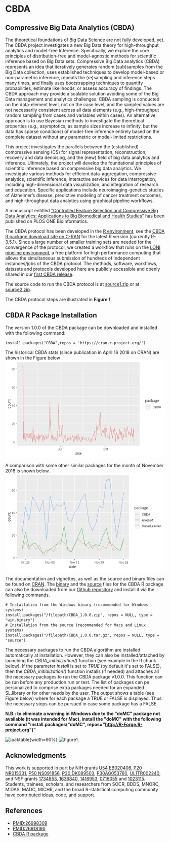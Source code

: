 # CBDA

## Compressive Big Data Analytics (CBDA)  

The theoretical foundations of Big Data Science are not fully developed, yet.   
The CBDA project investigates a new Big Data theory for high-throughput analytics and model-free Inference. 
Specifically, we explore the core principles of distribution-free and model-agnostic methods for scientific inference 
based on Big Data sets. Compressive Big Data analytics (CBDA) represents an idea that iteratively generates random (sub)samples
from the Big Data collection, uses established techniques to develop model-based or non-parametric inference, 
repeats the (re)sampling and inference steps many times, and finally uses bootstrapping techniques to quantify probabilities, 
estimate likelihoods, or assess accuracy of findings. The CBDA approach may provide a scalable solution avoiding 
some of the Big Data management and analytics challenges. CBDA sampling is conducted on the data-element level, 
not on the case level, and the sampled values are not necessarily consistent across all data elements 
(e.g., high-throughput random sampling from cases and variables within cases). An alternative approach is to use 
Bayesian methods to investigate the theoretical properties (e.g., asymptotics, as sample sizes increase to infinity, 
but the data has sparse conditions) of model-free inference entirely based on the complete dataset without any parametric 
or model-limited restrictions.

This project investigates the parallels between the (established) compressive sensing (CS) for signal representation, 
reconstruction, recovery and data denoising, and the (new) field of big data analytics and inference. Ultimately, 
the project will develop the foundational principles of scientific inference based on compressive big data analytics. 
We investigate various methods for efficient data-aggregation, compressive-analytics, scientific inference, 
interactive services for data interrogation, including high-dimensional data visualization, and integration of research 
and education. Specific applications include neuroimaging-genetics studies of Alzheimer’s disease, predictive modeling of 
cancer treatment outcomes, and high-throughput data analytics using graphical pipeline workflows.

A manuscript entitled ["Controlled Feature Selection and Compressive Big Data Analytics: Applications to Big Biomedical and Health Studies"](https://www.ncbi.nlm.nih.gov/pubmed/30161148) has been published on PLOS ONE Bioinformatics.

The CBDA protocol has been developed in the [R environment](https://www.r-project.org), see the [CBDA R package download site on C-RAN](https://cran.r-project.org/package=CBDA) for the latest R version (currently R-3.5.1). Since a large number of smaller training sets are needed for the convergence of the protocol, we created a workflow that runs on the [LONI pipeline environment](http://pipeline.loni.usc.edu), a free platform for high performance computing that allows the simultaneous submission of hundreds of independent instances/jobs of the CBDA protocol. The methods, software, workflows, datssets and protocols developed here are publicly accessible and openly shared in our [first CBDA release](https://github.com/SOCR/CBDA/releases). 

The source code to run the CBDA protocol is at [source1.zip](https://github.com/SOCR/CBDA/archive/v0.1-alpha.zip) or at [source2.zip](https://github.com/SOCR/CBDA/archive/v0.1-alpha.tar.gz).

The CBDA protocol steps are illustrated in **Figure 1**. 


## CBDA R Package Installation
The version 1.0.0 of the CBDA package can be downloaded and installed with the following command:
```{r Installation of the CBDA package from CRAN, eval = FALSE}
install.packages("CBDA",repos = 'https://cran.r-project.org/')
```

The historical CBDA stats (since publication in April 16 2018 on CRAN) are shown in the Figure below .
![figure0](https://github.com/SOCR/CBDA/blob/master/Images/CBDA_CRAN_stats.jpeg)

A comparison with some other similar packages for the month of November 2018 is shown below. ![figure0](https://github.com/SOCR/CBDA/blob/master/Images/CBDA_stats_comparison_Nov2018.jpeg)


The documentation and vignettes, as well as the source and binary files can be found on  [CRAN](https://cran.r-project.org/web/packages/CBDA/index.html). 
The [binary](https://github.com/SOCR/CBDA/releases/download/1.0.0/CBDA_1.0.0.zip) and the  [source](https://github.com/SOCR/CBDA/releases/download/1.0.0/CBDA_1.0.0.tar.gz) files for the CBDA R package can also be downloaded from our [Github repository](https://github.com/SOCR/CBDA/releases) and install it via the following commands.

```{r Installation of the CBDA package, eval = FALSE}
# Installation from the Windows binary (recommended for Windows systems)
install.packages("/filepath/CBDA_1.0.0.zip", repos = NULL, type = "win.binary") 
# Installation from the source (recommended for Macs and Linux systems)
install.packages("/filepath/CBDA_1.0.0.tar.gz", repos = NULL, type = "source")
```


The necessary packages to run the CBDA algortihm are installed automatically at installation. However, they can also be installed/attached by launching the *CBDA_initialization()* function (see example in the R chunk below).  If the parameter *install* is set to *TRUE* (by default it's set to FALSE), then the *CBDA_initialization()* function installs (if needed) and attaches all the necessary packages to run the CBDA package v1.0.0. This function can be run before any production run or test. The list of packages can pe personalized to comprise extra packages needed for an expanded SL.library or for other needs by the user. The output shows a table (see Figure below) where for each package a TRUE or FALSE is displayed. Thus the necessary steps can be pursued in case some package has a FALSE. 

**N.B.: to eliminate a warning in Windows due to the "doMC" package not available (it was intended for Mac), install the "doMC" with the following command "install.packages("doMC", repos="http://R-Forge.R-project.org")"**

![ipaktable](https://user-images.githubusercontent.com/18661302/36685272-d55b23c0-1af0-11e8-9479-528ef2dfacf6.JPG){width=90%}
![figure1](https://user-images.githubusercontent.com/18661302/30587406-0c2edf2c-9d01-11e7-8cef-45f3595ade65.png).

## Acknowledgments
This work is supported in part by NIH grants [U54 EB020406](http://bd2k.loni.usc.edu/), [P20 NR015331](www.socr.umich.edu/CSCD), [P50 NS091856](http://udallpd.umich.edu/), [P30 DK089503](http://mmoc.med.umich.edu/), [P30AG053760](https://alzheimers.med.umich.edu), [UL1TR002240](https://www.michr.umich.edu), and NSF grants [1734853](http://brain-life.org/), [1636840](http://neurosciencenetwork.org/), [1416953](http://distributome.org), [0716055](http://socr.umich.edu) and [1023115](http://distributome.org). Students, trainees, scholars, and researchers from SOCR, BDDS, MNORC, MIDAS, MADC, MICHR, and the broad R-statistical computing community have contributed ideas, code, and support.

## References
* [PMID:26998309](https://www.ncbi.nlm.nih.gov/pubmed/26998309)
* [PMID:26918190](https://www.ncbi.nlm.nih.gov/pubmed/26918190)
* [CBDA R package](https://cran.r-project.org/package=CBDA)
